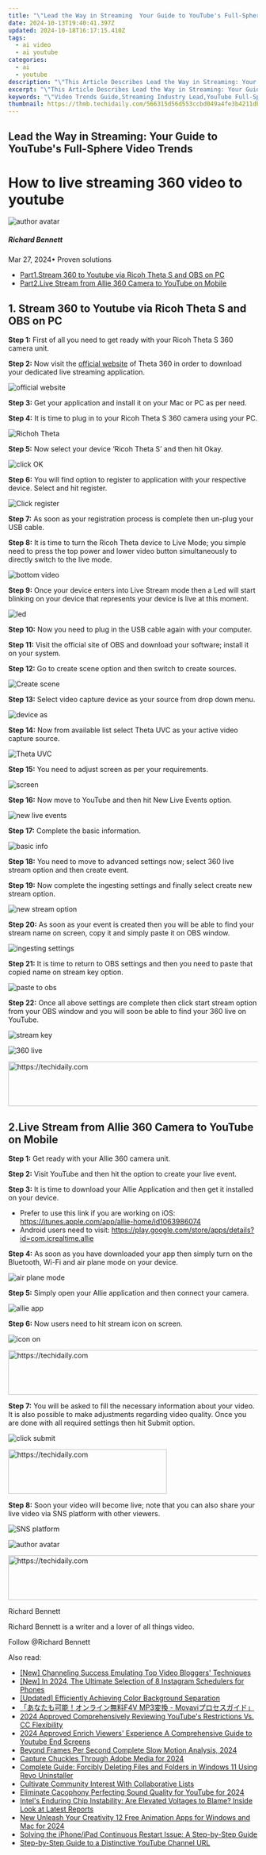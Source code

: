 ```yaml
---
title: "\"Lead the Way in Streaming  Your Guide to YouTube's Full-Sphere Video Trends\""
date: 2024-10-13T19:40:41.397Z
updated: 2024-10-18T16:17:15.410Z
tags:
  - ai video
  - ai youtube
categories:
  - ai
  - youtube
description: "\"This Article Describes Lead the Way in Streaming: Your Guide to YouTube's Full-Sphere Video Trends\""
excerpt: "\"This Article Describes Lead the Way in Streaming: Your Guide to YouTube's Full-Sphere Video Trends\""
keywords: "\"Video Trends Guide,Streaming Industry Lead,YouTube Full-Sphere,Video Content Insight,Online Streaming Tips,Video Market Analysis,YouTube Trend Forecast\""
thumbnail: https://thmb.techidaily.com/566315d56d553ccbd049a4fe3b4211dbde8cabf2cb29973d2f7eb7ff1fc0e46d.jpg
---
```


## Lead the Way in Streaming: Your Guide to YouTube's Full-Sphere Video Trends

# How to live streaming 360 video to youtube

![author avatar](https://images.wondershare.com/filmora/article-images/richard-bennett.jpg)

##### Richard Bennett

 Mar 27, 2024• Proven solutions

* [Part1.Stream 360 to Youtube via Ricoh Theta S and OBS on PC](#part1)
* [Part2.Live Stream from Allie 360 Camera to YouTube on Mobile](#part2)

## 1\. Stream 360 to Youtube via Ricoh Theta S and OBS on PC

**Step 1:** First of all you need to get ready with your Ricoh Theta S 360 camera unit.

**Step 2:** Now visit the [official website](https://theta360.com/en/support/download/ ) of Theta 360 in order to download your dedicated live streaming application.

![ official website](https://images.wondershare.com/filmora/article-images/official-website.jpg)

**Step 3:** Get your application and install it on your Mac or PC as per need.

**Step 4:** It is time to plug in to your Ricoh Theta S 360 camera using your PC.

![ Richoh Theta](https://images.wondershare.com/filmora/article-images/richoh-theta.jpg)

**Step 5:** Now select your device ‘Ricoh Theta S’ and then hit Okay.

![ click OK](https://images.wondershare.com/filmora/article-images/click-ok.jpg)

**Step 6:**  You will find option to register to application with your respective device. Select and hit register.

![Click register ](https://images.wondershare.com/filmora/article-images/click-register.jpg)

**Step 7:** As soon as your registration process is complete then un-plug your USB cable.

**Step 8:** It is time to turn the Ricoh Theta device to Live Mode; you simple need to press the top power and lower video button simultaneously to directly switch to the live mode.

![ bottom video](https://images.wondershare.com/filmora/article-images/bottom-video.jpg)

**Step 9:** Once your device enters into Live Stream mode then a Led will start blinking on your device that represents your device is live at this moment.

![led ](https://images.wondershare.com/filmora/article-images/led.jpg)

**Step 10:** Now you need to plug in the USB cable again with your computer.

**Step 11:** Visit the official site of OBS and download your software; install it on your system.

**Step 12:** Go to create scene option and then switch to create sources.

![Create scene ](https://images.wondershare.com/filmora/article-images/create-scene.jpg)

**Step 13:** Select video capture device as your source from drop down menu.

![device as ](https://images.wondershare.com/filmora/article-images/device-as.jpg)

**Step 14:** Now from available list select Theta UVC as your active video capture source.

![Theta UVC ](https://images.wondershare.com/filmora/article-images/theta-uvc.jpg)

**Step 15:** You need to adjust screen as per your requirements.

![screen ](https://images.wondershare.com/filmora/article-images/screen.jpg)

**Step 16:** Now move to YouTube and then hit New Live Events option.

![new live events ](https://images.wondershare.com/filmora/article-images/new-live-events.jpg)

**Step 17:** Complete the basic information.

![basic info ](https://images.wondershare.com/filmora/article-images/basic-info.jpg)

**Step 18:** You need to move to advanced settings now; select 360 live stream option and then create event.

**Step 19:** Now complete the ingesting settings and finally select create new stream option.

![new stream option ](https://images.wondershare.com/filmora/article-images/new-stream-option.jpg)

**Step 20:** As soon as your event is created then you will be able to find your stream name on screen, copy it and simply paste it on OBS window.

![ingesting settings ](https://images.wondershare.com/filmora/article-images/ingesting-settings.jpg)

**Step 21:** It is time to return to OBS settings and then you need to paste that copied name on stream key option.

![paste to obs ](https://images.wondershare.com/filmora/article-images/paste-to-obs.jpg)

**Step 22:** Once all above settings are complete then click start stream option from your OBS window and you will soon be able to find your 360 live on YouTube.

![stream key ](https://images.wondershare.com/filmora/article-images/stream-key.jpg)

![360 live ](https://images.wondershare.com/filmora/article-images/360-live.jpg)

<!-- affiliate ads begin -->
<a href="https://aligracehair.sjv.io/c/5597632/2006919/19272" target="_top" id="2006919">
  <img src="//a.impactradius-go.com/display-ad/19272-2006919" border="0" alt="https://techidaily.com" width="728" height="90"/>
</a>
<img height="0" width="0" src="https://aligracehair.sjv.io/i/5597632/2006919/19272" style="position:absolute;visibility:hidden;" border="0" />
<!-- affiliate ads end -->

## 2.Live Stream from Allie 360 Camera to YouTube on Mobile

**Step 1:** Get ready with your Allie 360 camera unit.

**Step 2:** Visit YouTube and then hit the option to create your live event.

**Step 3:** It is time to download your Allie Application and then get it installed on your device.

* Prefer to use this link if you are working on iOS: <https://itunes.apple.com/app/allie-home/id1063986074>
* Android users need to visit: <https://play.google.com/store/apps/details?id=com.icrealtime.allie>

**Step 4:** As soon as you have downloaded your app then simply turn on the Bluetooth, Wi-Fi and air plane mode on your device.

![air plane mode ](https://images.wondershare.com/filmora/article-images/air-plane-mode.jpg)

**Step 5:** Simply open your Allie application and then connect your camera.

![allie app ](https://images.wondershare.com/filmora/article-images/allie-app.jpg)

**Step 6:** Now users need to hit stream icon on screen.

![  icon on ](https://images.wondershare.com/filmora/article-images/icon-on.jpg)

<!-- affiliate ads begin -->
<a href="https://aligracehair.sjv.io/c/5597632/1880944/19272" target="_top" id="1880944">
  <img src="//a.impactradius-go.com/display-ad/19272-1880944" border="0" alt="https://techidaily.com" width="728" height="90"/>
</a>
<img height="0" width="0" src="https://aligracehair.sjv.io/i/5597632/1880944/19272" style="position:absolute;visibility:hidden;" border="0" />
<!-- affiliate ads end -->

**Step 7:** You will be asked to fill the necessary information about your video. It is also possible to make adjustments regarding video quality. Once you are done with all required settings then hit Submit option.

![click submit ](https://images.wondershare.com/filmora/article-images/click-submit.jpg)

<!-- affiliate ads begin -->
<a href="https://bluettius.sjv.io/c/5597632/2139121/17108" target="_top" id="2139121">
  <img src="//a.impactradius-go.com/display-ad/17108-2139121" border="0" alt="https://techidaily.com" width="320" height="90"/>
</a>
<img height="0" width="0" src="https://bluettius.sjv.io/i/5597632/2139121/17108" style="position:absolute;visibility:hidden;" border="0" />
<!-- affiliate ads end -->

**Step 8:** Soon your video will become live; note that you can also share your live video via SNS platform with other viewers.

![SNS platform ](https://images.wondershare.com/filmora/article-images/sns-platform.jpg)

![author avatar](https://images.wondershare.com/filmora/article-images/richard-bennett.jpg)

<!-- affiliate ads begin -->
<a href="https://unicoeye.pxf.io/c/5597632/2148773/18498" target="_top" id="2148773">
  <img src="//a.impactradius-go.com/display-ad/18498-2148773" border="0" alt="https://techidaily.com" width="728" height="90"/>
</a>
<img height="0" width="0" src="https://unicoeye.pxf.io/i/5597632/2148773/18498" style="position:absolute;visibility:hidden;" border="0" />
<!-- affiliate ads end -->

Richard Bennett

Richard Bennett is a writer and a lover of all things video.

Follow @Richard Bennett

<ins class="adsbygoogle"
      style="display:block"
      data-ad-client="ca-pub-7571918770474297"
      data-ad-slot="8358498916"
      data-ad-format="auto"
      data-full-width-responsive="true"></ins>

<span class="atpl-alsoreadstyle">Also read:</span>
<div><ul>
<li><a href="https://youtube-videos.techidaily.com/new-channeling-success-emulating-top-video-bloggers-techniques/"><u>[New] Channeling Success Emulating Top Video Bloggers' Techniques</u></a></li>
<li><a href="https://instagram-video-recordings.techidaily.com/new-in-2024-the-ultimate-selection-of-8-instagram-schedulers-for-phones/"><u>[New] In 2024, The Ultimate Selection of 8 Instagram Schedulers for Phones</u></a></li>
<li><a href="https://youtube-videos.techidaily.com/updated-efficiently-achieving-color-background-separation/"><u>[Updated] Efficiently Achieving Color Background Separation</u></a></li>
<li><a href="https://eaxpv-info.techidaily.com/1726226934105-f4v-mp3-movavi/"><u>「あなたも可能！オンライン無料F4V MP3変換 - Movaviプロセスガイド」</u></a></li>
<li><a href="https://youtube-videos.techidaily.com/2024-approved-comprehensively-reviewing-youtubes-restrictions-vs-cc-flexibility/"><u>2024 Approved Comprehensively Reviewing YouTube's Restrictions Vs. CC Flexibility</u></a></li>
<li><a href="https://youtube-videos.techidaily.com/2024-approved-enrich-viewers-experience-a-comprehensive-guide-to-youtube-end-screens/"><u>2024 Approved Enrich Viewers' Experience A Comprehensive Guide to Youtube End Screens</u></a></li>
<li><a href="https://extra-hints.techidaily.com/beyond-frames-per-second-complete-slow-motion-analysis-2024/"><u>Beyond Frames Per Second Complete Slow Motion Analysis, 2024</u></a></li>
<li><a href="https://extra-lessons.techidaily.com/capture-chuckles-through-adobe-media-for-2024/"><u>Capture Chuckles Through Adobe Media for 2024</u></a></li>
<li><a href="https://win-forum.techidaily.com/complete-guide-forcibly-deleting-files-and-folders-in-windows-11-using-revo-uninstaller/"><u>Complete Guide: Forcibly Deleting Files and Folders in Windows 11 Using Revo Uninstaller</u></a></li>
<li><a href="https://youtube-videos.techidaily.com/cultivate-community-interest-with-collaborative-lists/"><u>Cultivate Community Interest With Collaborative Lists</u></a></li>
<li><a href="https://youtube-videos.techidaily.com/eliminate-cacophony-perfecting-sound-quality-for-youtube-for-2024/"><u>Eliminate Cacophony Perfecting Sound Quality for YouTube for 2024</u></a></li>
<li><a href="https://hardware-updates.techidaily.com/intels-enduring-chip-instability-are-elevated-voltages-to-blame-inside-look-at-latest-reports/"><u>Intel's Enduring Chip Instability: Are Elevated Voltages to Blame? Inside Look at Latest Reports</u></a></li>
<li><a href="https://video-ai-editor.techidaily.com/new-unleash-your-creativity-12-free-animation-apps-for-windows-and-mac-for-2024/"><u>New Unleash Your Creativity 12 Free Animation Apps for Windows and Mac for 2024</u></a></li>
<li><a href="https://techtrends.techidaily.com/solving-the-iphoneipad-continuous-restart-issue-a-step-by-step-guide/"><u>Solving the iPhone/iPad Continuous Restart Issue: A Step-by-Step Guide</u></a></li>
<li><a href="https://youtube-videos.techidaily.com/step-by-step-guide-to-a-distinctive-youtube-channel-url/"><u>Step-by-Step Guide to a Distinctive YouTube Channel URL</u></a></li>
</ul></div>

